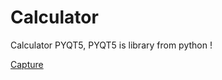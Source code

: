 # Calculator

Calculator PYQT5, PYQT5 is library from python !

[Capture](https://user-images.githubusercontent.com/80661419/199916965-fd5e169a-d93d-4cf6-ac54-a8c1f28bcf68.PNG)
